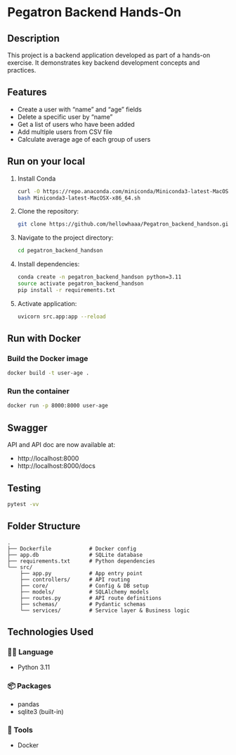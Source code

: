 # Pegatron Backend Hands-On

## Description

This project is a backend application developed as part of a hands-on exercise. It demonstrates key backend development concepts and practices.

## Features

- Create a user with “name” and “age” fields
- Delete a specific user by “name”
- Get a list of users who have been added
- Add multiple users from CSV file
- Calculate average age of each group of users

## Run on your local

1. Install Conda

   ```bash
   curl -O https://repo.anaconda.com/miniconda/Miniconda3-latest-MacOSX-x86_64.sh
   bash Miniconda3-latest-MacOSX-x86_64.sh

   ```

2. Clone the repository:

   ```bash
   git clone https://github.com/hellowhaaa/Pegatron_backend_handson.git
   ```

3. Navigate to the project directory:
   ```bash
   cd pegatron_backend_handson
   ```
4. Install dependencies:
   ```bash
   conda create -n pegatron_backend_handson python=3.11
   source activate pegatron_backend_handson
   pip install -r requirements.txt
   ```
5. Activate application:
   ```bash
   uvicorn src.app:app --reload
   ```

## Run with Docker

### Build the Docker image

```bash
docker build -t user-age .
```

### Run the container

```bash
docker run -p 8000:8000 user-age
```

## Swagger

API and API doc are now available at:

- http://localhost:8000
- http://localhost:8000/docs

## Testing

```bash
pytest -vv
```

## Folder Structure

```
.
├── Dockerfile            # Docker config
├── app.db                # SQLite database
├── requirements.txt      # Python dependencies
└── src/
    ├── app.py            # App entry point
    ├── controllers/      # API routing
    ├── core/             # Config & DB setup
    ├── models/           # SQLAlchemy models
    ├── routes.py         # API route definitions
    ├── schemas/          # Pydantic schemas
    └── services/         # Service layer & Business logic
```

## Technologies Used

### 🧑‍💻 Language

- Python 3.11

### 📦 Packages

- pandas
- sqlite3 (built-in)

### 🐳 Tools

- Docker
